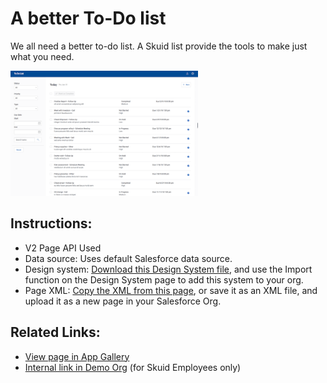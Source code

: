 # A better To-Do list

We all need a better to-do list. A Skuid list provide the tools to make just what you need.

<img src="Task_List.png" width="300"></img>

## Instructions:  
- V2 Page API Used
- Data source: Uses default Salesforce data source.   
- Design system: [Download this Design System file](https://github.com/skuid/SamplePages/blob/master/Use_Cases/SamplePages.designsystem), and use the Import function on the Design System page to add this system to your org. 
- Page XML:  [Copy the XML from this page](Task_List.xml), or save it as an XML file, and upload it as a new page in your Salesforce Org.  


## Related Links: 
- [View page in App Gallery](https://portal.skuidsite.com/designsystem/samplepages/preview/todolist)
- [Internal link in Demo Org](https://skuid-demo--skuid.na37.visual.force.com/apex/skuid__ui?page=SamplePages_ToDoList) (for Skuid Employees only)

